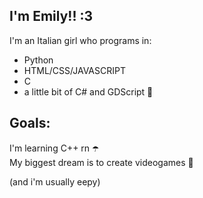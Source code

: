 
## I'm Emily!! :3  
I'm an Italian girl who programs in:
- Python  
- HTML/CSS/JAVASCRIPT  
- C   
- a little bit of C# and GDScript 🐙    
## Goals:
I'm learning C++ rn ☂️    
My biggest dream is to create videogames 🩷  

(and i'm usually eepy)  
<!---
imEmilyy/imEmilyy is a ✨ special ✨ repository because its `README.md` (this file) appears on your GitHub profile.
You can click the Preview link to take a look at your changes.
--->
